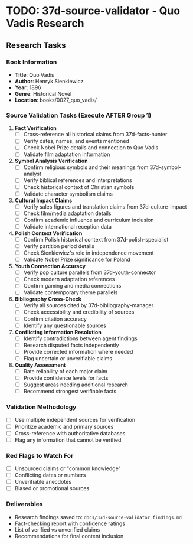 # TODO: 37d-source-validator - Quo Vadis Research

## Research Tasks

### Book Information
- **Title**: Quo Vadis
- **Author**: Henryk Sienkiewicz
- **Year**: 1896
- **Genre**: Historical Novel
- **Location**: books/0027_quo_vadis/

### Source Validation Tasks (Execute AFTER Group 1)

1. **Fact Verification**
   - [ ] Cross-reference all historical claims from 37d-facts-hunter
   - [ ] Verify dates, names, and events mentioned
   - [ ] Check Nobel Prize details and connection to Quo Vadis
   - [ ] Validate film adaptation information

2. **Symbol Analysis Verification**
   - [ ] Confirm religious symbols and their meanings from 37d-symbol-analyst
   - [ ] Verify biblical references and interpretations
   - [ ] Check historical context of Christian symbols
   - [ ] Validate character symbolism claims

3. **Cultural Impact Claims**
   - [ ] Verify sales figures and translation claims from 37d-culture-impact
   - [ ] Check film/media adaptation details
   - [ ] Confirm academic influence and curriculum inclusion
   - [ ] Validate international reception data

4. **Polish Context Verification**
   - [ ] Confirm Polish historical context from 37d-polish-specialist
   - [ ] Verify partition period details
   - [ ] Check Sienkiewicz's role in independence movement
   - [ ] Validate Nobel Prize significance for Poland

5. **Youth Connection Accuracy**
   - [ ] Verify pop culture parallels from 37d-youth-connector
   - [ ] Check modern adaptation references
   - [ ] Confirm gaming and media connections
   - [ ] Validate contemporary theme parallels

6. **Bibliography Cross-Check**
   - [ ] Verify all sources cited by 37d-bibliography-manager
   - [ ] Check accessibility and credibility of sources
   - [ ] Confirm citation accuracy
   - [ ] Identify any questionable sources

7. **Conflicting Information Resolution**
   - [ ] Identify contradictions between agent findings
   - [ ] Research disputed facts independently
   - [ ] Provide corrected information where needed
   - [ ] Flag uncertain or unverifiable claims

8. **Quality Assessment**
   - [ ] Rate reliability of each major claim
   - [ ] Provide confidence levels for facts
   - [ ] Suggest areas needing additional research
   - [ ] Recommend strongest verifiable facts

### Validation Methodology
- [ ] Use multiple independent sources for verification
- [ ] Prioritize academic and primary sources
- [ ] Cross-reference with authoritative databases
- [ ] Flag any information that cannot be verified

### Red Flags to Watch For
- [ ] Unsourced claims or "common knowledge"
- [ ] Conflicting dates or numbers
- [ ] Unverifiable anecdotes
- [ ] Biased or promotional sources

### Deliverables
- Research findings saved to: `docs/37d-source-validator_findings.md`
- Fact-checking report with confidence ratings
- List of verified vs unverified claims
- Recommendations for final content inclusion